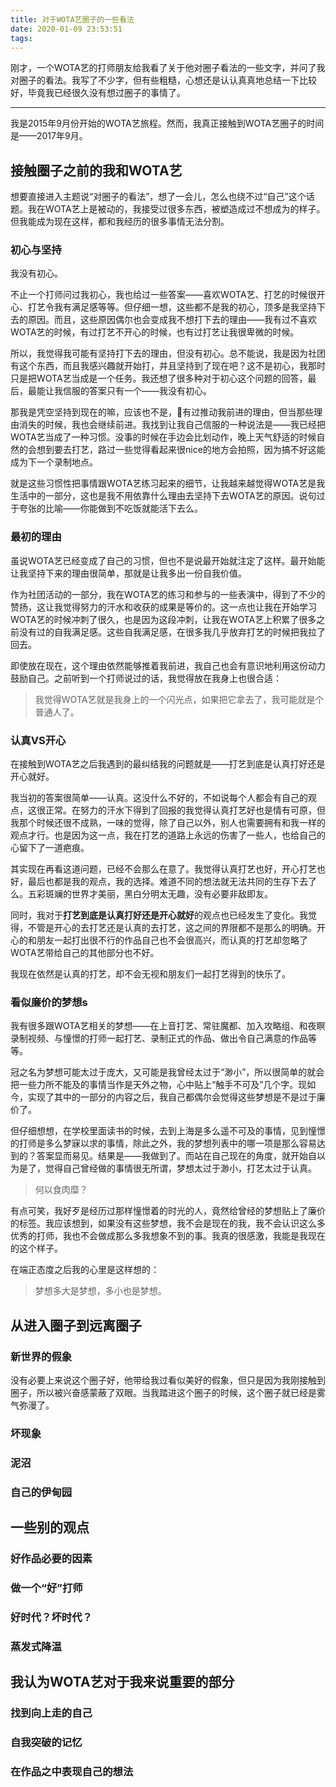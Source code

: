 ```yaml
---
title: 对于WOTA艺圈子的一些看法
date: 2020-01-09 23:53:51
tags:
---
```


刚才，一个WOTA艺的打师朋友给我看了关于他对圈子看法的一些文字，并问了我对圈子的看法。我写了不少字，但有些粗糙，心想还是认认真真地总结一下比较好，毕竟我已经很久没有想过圈子的事情了。

<!-- more -->

---

我是2015年9月份开始的WOTA艺旅程。然而，我真正接触到WOTA艺圈子的时间是——2017年9月。

## 接触圈子之前的我和WOTA艺

想要直接进入主题说“对圈子的看法”，想了一会儿，怎么也绕不过“自己”这个话题。我在WOTA艺上是被动的，我接受过很多东西，被塑造成过不想成为的样子。但我能成为现在这样，都和我经历的很多事情无法分割。

### 初心与坚持

我没有初心。

不止一个打师问过我初心，我也给过一些答案——喜欢WOTA艺、打艺的时候很开心、打艺令我有满足感等等。但仔细一想，这些都不是我的初心，顶多是我坚持下去的原因。而且，这些原因偶尔也会变成我不想打下去的理由——我有过不喜欢WOTA艺的时候，有过打艺不开心的时候，也有过打艺让我很卑微的时候。

所以，我觉得我可能有坚持打下去的理由，但没有初心。总不能说，我是因为社团有这个东西，而且我感兴趣就开始打，并且坚持到了现在吧？这不是初心，我那时只是把WOTA艺当成是一个任务。我还想了很多种对于初心这个问题的回答，最后，最能让我信服的答案只有一个——我没有初心。

那我是凭空坚持到现在的嘛，应该也不是，有过推动我前进的理由，但当那些理由消失的时候，我也会继续前进。我找到让我自己信服的一种说法是——我已经把WOTA艺当成了一种习惯。没事的时候在手边会比划动作，晚上天气舒适的时候自然的会想到要去打艺，路过一些觉得看起来很nice的地方会拍照，因为搞不好这能成为下一个录制地点。

就是这些习惯性把事情跟WOTA艺练习起来的细节，让我越来越觉得WOTA艺是我生活中的一部分，这也是我不用依靠什么理由去坚持下去WOTA艺的原因。说句过于夸张的比喻——你能做到不吃饭就能活下去么。

### 最初的理由

虽说WOTA艺已经变成了自己的习惯，但也不是说最开始就注定了这样。最开始能让我坚持下来的理由很简单，那就是让我多出一份自我价值。

作为社团活动的一部分，我在WOTA艺的练习和参与的一些表演中，得到了不少的赞扬，这让我觉得努力的汗水和收获的成果是等价的。这一点也让我在开始学习WOTA艺的时候冲刺了很久，也是因为这段冲刺，让我在WOTA艺上积累了很多之前没有过的自我满足感。这些自我满足感，在很多我几乎放弃打艺的时候把我拉了回去。

即使放在现在，这个理由依然能够推着我前进，我自己也会有意识地利用这份动力鼓励自己。之前听到一个打师说过的话，我觉得放在我身上也很合适：

> 我觉得WOTA艺就是我身上的一个闪光点，如果把它拿去了，我可能就是个普通人了。

### 认真VS开心

在接触到WOTA艺之后我遇到的最纠结我的问题就是——打艺到底是认真打好还是开心就好。

我当初的答案很简单——认真。这没什么不好的，不如说每个人都会有自己的观点，这很正常。在努力的汗水下得到了回报的我觉得认真打艺好也是情有可原，但我那个时候还很不成熟，一味的觉得，除了自己以外，别人也需要拥有和我一样的观点才行。也是因为这一点，我在打艺的道路上永远的伤害了一些人，也给自己的心留下了一道疤痕。

其实现在再看这道问题，已经不会那么在意了。我觉得认真打艺也好，开心打艺也好，最后也都是我的观点，我的选择。难道不同的想法就无法共同的生存下去了么。五彩斑斓的世界才美丽，黑白分明太无趣，没有必要非敌即友。

同时，我对于**打艺到底是认真打好还是开心就好**的观点也已经发生了变化。我觉得，不管是开心的去打艺还是认真的去打艺，这之间的界限都不是那么的明确。开心的和朋友一起打出很不行的作品自己也不会很高兴，而认真的打艺却忽略了WOTA艺带给自己的其他部分也不好。

我现在依然是认真的打艺，却不会无视和朋友们一起打艺得到的快乐了。

### 看似廉价的梦想s

我有很多跟WOTA艺相关的梦想——在上音打艺、常驻魔都、加入攻略组、和夜瞑录制视频、与憧憬的打师一起打艺、录制正式的作品、做出令自己满意的作品等等。

冠之名为梦想可能太过于庞大，又可能是我曾经太过于“渺小”，所以很简单的就会把一些力所不能及的事情当作是天外之物，心中贴上“触手不可及”几个字。现如今，实现了其中的一部分的内容之后，我自己都偶尔会觉得这些梦想是不是过于廉价了。

但仔细想想，在学校里面读书的时候，去到上海是多么遥不可及的事情，见到憧憬的打师是多么梦寐以求的事情，除此之外，我的梦想列表中的哪一项是那么容易达到的？答案显而易见。结果是——我做到了。而站在自己现在的角度，就开始自以为是了，觉得自己曾经做的事情很无所谓，梦想太过于渺小，打艺太过于认真。

> 何以食肉糜？

有点可笑，我好歹是经历过那样憧憬着的时光的人，竟然给曾经的梦想贴上了廉价的标签。我应该想到，如果没有这些梦想，我不会是现在的我，我不会认识这么多优秀的打师，我也不会做成那么多我想象不到的事。我真的很感激，我能是我现在的这个样子。

在端正态度之后我的心里是这样想的：

> 梦想多大是梦想，多小也是梦想。

## 从进入圈子到远离圈子

### 新世界的假象

没有必要上来说这个圈子好，他带给我过看似美好的假象，但只是因为我刚接触到圈子，所以被兴奋感蒙蔽了双眼。当我踏进这个圈子的时候，这个圈子就已经是雾气弥漫了。

### 坏现象

### 泥沼

### 自己的伊甸园

<!-- 一个星期没打艺，练习了多少遍。 -->

## 一些别的观点

### 好作品必要的因素

### 做一个“好”打师

### 好时代？坏时代？

### 蒸发式降温

## 我认为WOTA艺对于我来说重要的部分

### 找到向上走的自己

<!-- ### 优秀的打师 -->

<!-- ### 超越我常识的常识 -->

### 自我突破的记忆

### 在作品之中表现自己的想法
